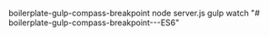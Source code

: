 boilerplate-gulp-compass-breakpoint
node server.js
gulp watch
"# boilerplate-gulp-compass-breakpoint---ES6" 
